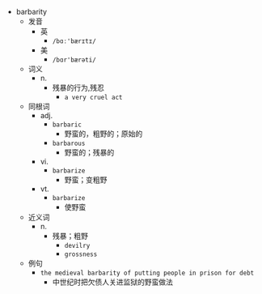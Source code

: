 - barbarity
  - 发音
    - 英
      - `/bɑː'bærɪtɪ/`
    - 美
      - `/bɑr'bærəti/`
  - 词义
    - n.
      - 残暴的行为,残忍
        - `a very cruel act`
  - 同根词
    - adj.
      - `barbaric`
        - 野蛮的，粗野的；原始的
      - `barbarous`
        - 野蛮的；残暴的
    - vi.
      - `barbarize`
        - 野蛮；变粗野
    - vt.
      - `barbarize`
        - 使野蛮
  - 近义词
    - n.
      - 残暴；粗野
        - `devilry`
        - `grossness`
  - 例句
    - `the medieval barbarity of putting people in prison for debt`
      - 中世纪时把欠债人关进监狱的野蛮做法

